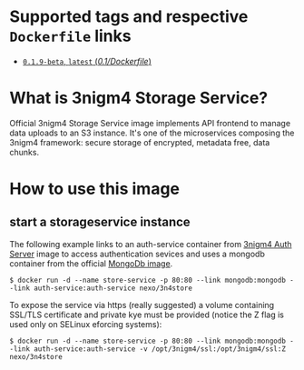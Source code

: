 # Supported tags and respective `Dockerfile` links

-	[`0.1.9-beta`, `latest` (*0.1/Dockerfile*)](https://github.com/nexocrew/docker_3nigm4_storageservice/0.1/Dockerfile)

# What is 3nigm4 Storage Service?
Official 3nigm4 Storage Service image implements API frontend to manage data uploads to an S3 instance. It's one of the microservices composing the 3nigm4 framework: secure storage of encrypted, metadata free, data chunks.

# How to use this image

## start a storageservice instance

The following example links to an auth-service container from [3nigm4 Auth Server](https://hub.docker.com/r/nexo/3n4auth) image to access authentication sevices and uses a mongodb container from the official [MongoDb image](https://hub.docker.com/_/mongo/).

```console
$ docker run -d --name store-service -p 80:80 --link mongodb:mongodb --link auth-service:auth-service nexo/3n4store 
```

To expose the service via https (really suggested) a volume containing SSL/TLS certificate and private kye must be provided (notice the Z flag is used only on SELinux eforcing systems):

```console
$ docker run -d --name store-service -p 80:80 --link mongodb:mongodb --link auth-service:auth-service -v /opt/3nigm4/ssl:/opt/3nigm4/ssl:Z nexo/3n4store 
```